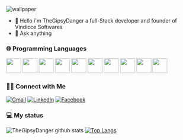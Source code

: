 ![wallpaper](https://user-images.githubusercontent.com/22872282/154741716-1b34cbf7-27d6-47dc-bcc1-407395baa1c2.png)

- :wave: Hello i'm TheGipsyDanger a full-Stack developer and founder of Vindicce Softwares
- 💬 Ask anything

### 🌐 Programming Languages

<img src="http://simpleicons.org/icons/nodedotjs.svg" width="40" height="40" /> <img src="https://simpleicons.org/icons/react.svg" width="40" height="40"/> 
<img src="http://simpleicons.org/icons/nextdotjs.svg" width="40" height="40" /> <img src="https://simpleicons.org/icons/expo.svg" width="40" height="40"/> <img src="https://simpleicons.org/icons/redux.svg" width="40" height="40"/> <img src="http://simpleicons.org/icons/elixir.svg" width="40" height="40"/> <img src="http://simpleicons.org/icons/ruby.svg" width="40" height="40"/> <img src="http://simpleicons.org/icons/rubyonrails.svg" width="40" height="40"/> <img src="http://simpleicons.org/icons/github.svg" width="40" height="40" /> <img src="http://simpleicons.org/icons/git.svg" width="40" height="40" />

### 🤝🏻 Connect with Me 

[![Gmail](https://img.shields.io/badge/-GMAIL-D14836?style=for-the-badge&logo=gmail&logoColor=white)](mailto:henriquebasshvf@gmail.com)
[![LinkedIn](https://img.shields.io/badge/-LINKEDIN-0077B5?style=for-the-badge&logo=linkedin&logoColor=white)](https://www.linkedin.com/in/renanfonte/)
[![Facebook](https://img.shields.io/badge/-FACEBOOK-3b5998?style=for-the-badge&logo=facebook&logoColor=white)](https://www.facebook.com/renan.henrique.771)

### :computer: My status

![TheGipsyDanger github stats](https://github-readme-stats.vercel.app/api?username=TheGipsyDanger&show_icons=true&theme=buefy)
[![Top Langs](https://github-readme-stats.vercel.app/api/top-langs/?username=TheGipsyDanger&layout=compact)](https://github.com/TheGipsyDanger/github-readme-stats)
